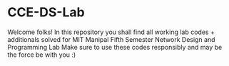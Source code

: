 # CCE-DS-Lab
 Welcome folks! In this repository you shall find all working lab codes + additionals solved for MIT Manipal Fifth Semester Network Design and Programming Lab Make sure to use these codes responsibly and may be the force be with you :)
